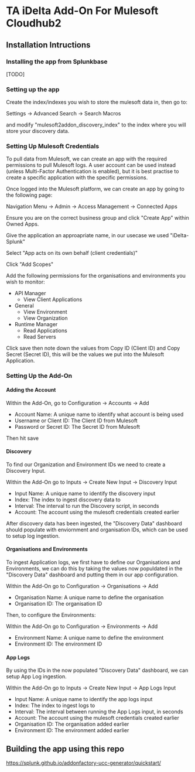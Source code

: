 # TA iDelta Add-On For Mulesoft Cloudhub2

## Installation Intructions
### Installing the app from Splunkbase
[TODO]

### Setting up the app
Create the index/indexes you wish to store the mulesoft data in, then go to:

Settings -> Advanced Search -> Search Macros

and modify "mulesoft2addon_discovery_index" to the index where you will store your discovery data.

### Setting Up Mulesoft Credentials
To pull data from Mulesoft, we can create an app with the required permissions to pull Mulesoft logs. A user account can be used instead (unless Multi-Factor Authentication is enabled), but it is best practise to create a specific application with the specific permissions.

Once logged into the Mulesoft platform, we can create an app by going to the following page:

Navigation Menu -> Admin -> Access Management -> Connected Apps

Ensure you are on the correct business group and click "Create App" within Owned Apps.

Give the application an approapriate name, in our usecase we used "iDelta-Splunk"

Select "App acts on its own behalf (client credentials)"

Click "Add Scopes"

Add the following permissions for the organisations and environments you wish to monitor:
 - API Manager
    - View Client Applications
 - General
    - View Environment
    - View Organization
 - Runtime Manager
    - Read Applications
    - Read Servers

Click save then note down the values from Copy ID (Client ID) and Copy Secret (Secret ID), this will be the values we put into the Mulesoft Application.

### Setting Up the Add-On
#### Adding the Account
Within the Add-On, go to Configuration -> Accounts -> Add

 - Account Name: A unique name to identify what account is being used
 - Username or Client ID:  The Client ID from Mulesoft
 - Password or Secret ID:  The Secret ID from Mulesoft

Then hit save

#### Discovery

To find our Organization and Environment IDs we need to create a Discovery Input.

Within the Add-On go to Inputs -> Create New Input -> Discovery Input

 - Input Name: A unique name to identify the discovery input
 - Index: The index to ingest discovery data to
 - Interval: The interval to run the Discovery script, in seconds
 - Account: The account using the mulesoft credentials created earlier

After discovery data has been ingested, the "Discovery Data" dashboard should populate with enviornment and organisation IDs, which can be used to setup log ingestion.

#### Organisations and Environments
To ingest Application logs, we first have to define our Organisations and Environments, we can do this by taking the values now populdated in the "Discovery Data" dashboard and putting them in our app configuration.

Within the Add-On go to Configuration -> Organisations -> Add

 - Organisation Name: A unique name to define the organisation
 - Organisation ID: The organisation ID

Then, to configure the Environments:

Within the Add-On go to Configuration -> Environments -> Add

 - Environment Name: A unique name to define the environment
 - Environment ID: The environment ID

#### App Logs
By using the IDs in the now populated "Discovery Data" dashboard, we can setup App Log ingestion.

Within the Add-On go to Inputs -> Create New Input -> App Logs Input

 - Input Name: A unique name to identify the app logs input
 - Index: The index to ingest logs to
 - Interval: The interval between running the App Logs input, in seconds
 - Account: The account using the mulesoft credentials created earlier
 - Organisation ID: The organisation added earlier
 - Environment ID: The environment added earlier

## Building the app using this repo
https://splunk.github.io/addonfactory-ucc-generator/quickstart/